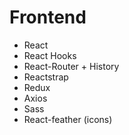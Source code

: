 # Frontend

- React
- React Hooks
- React-Router + History
- Reactstrap
- Redux
- Axios
- Sass
- React-feather (icons)
